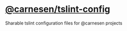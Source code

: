 # [@carnesen/tslint-config](https://www.npmjs.com/package/@carnesen/tslint-config)

Sharable tslint configuration files for @carnesen projects
